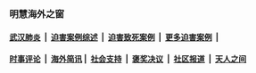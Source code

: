 
### 明慧海外之窗

####  [武汉肺炎](indexes/365.md?t=01160300) &nbsp;|&nbsp;  [迫害案例综述](indexes/328.md?t=01160300) &nbsp;|&nbsp; [迫害致死案例](indexes/277.md?t=01160300)  &nbsp;|&nbsp; [更多迫害案例](indexes/81.md?t=01160300)  &nbsp;|&nbsp; 
####  [时事评论](indexes/251.md?t=01160300) &nbsp;|&nbsp; [海外简讯](indexes/245.md?t=01160300)&nbsp;|&nbsp;  [社会支持](indexes/140.md?t=01160300) &nbsp;|&nbsp; [褒奖决议](indexes/282.md?t=01160300) &nbsp;|&nbsp; [社区报道](indexes/91.md?t=01160300)  &nbsp;|&nbsp; [天人之间](indexes/78.md?t=01160300) 

